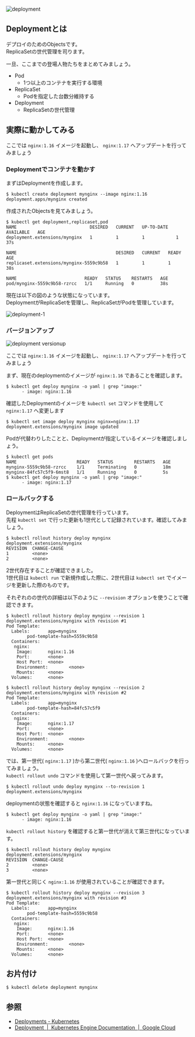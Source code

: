 ![deployment](imgs/deployment.png)

## Deploymentとは
デプロイのためのObjectsです。  
ReplicaSetの世代管理を司ります。

一旦、ここまでの登場人物たちをまとめてみましょう。

- Pod
    - 1つ以上のコンテナを実行する環境
- ReplicaSet
    - Podを指定した台数分維持する
- Deployment
    - ReplicaSetの世代管理

## 実際に動かしてみる
ここでは `nginx:1.16` イメージを起動し、 `nginx:1.17` へアップデートを行ってみましょう

### Deploymentでコンテナを動かす
まずはDeploymentを作成します。  
```console
$ kubectl create deployment mynginx --image nginx:1.16
deployment.apps/mynginx created
```

作成されたObjectsを見てみましょう。
```console
$ kubectl get deployment,replicaset,pod
NAME                            DESIRED   CURRENT   UP-TO-DATE   AVAILABLE   AGE
deployment.extensions/mynginx   1         1         1            1           37s

NAME                                      DESIRED   CURRENT   READY   AGE
replicaset.extensions/mynginx-5559c9b58   1         1         1       38s

NAME                          READY   STATUS    RESTARTS   AGE
pod/mynginx-5559c9b58-rzrcc   1/1     Running   0          38s
```

現在は以下の図のような状態になっています。  
DeploymentがReplicaSetを管理し、ReplicaSetがPodを管理しています。  

![deployment-1](imgs/deployment-1.png)

### バージョンアップ
![deployment versionup](imgs/deployment-versionup.png)

ここでは `nginx:1.16` イメージを起動し、 `nginx:1.17` へアップデートを行ってみましょう

まず、現在のdeploymentのイメージが `nginx:1.16` であることを確認します。
```console
$ kubectl get deploy mynginx -o yaml | grep "image:"
      - image: nginx:1.16
```

確認したDeploymentのイメージを `kubectl set` コマンドを使用して `nginx:1.17` へ変更します
```console
$ kubectl set image deploy mynginx nginx=nginx:1.17
deployment.extensions/mynginx image updated
```

Podが代替わりしたことと、Deploymentが指定しているイメージを確認しましょう。
```console
$ kubectl get pods
NAME                       READY   STATUS        RESTARTS   AGE
mynginx-5559c9b58-rzrcc    1/1     Terminating   0          18m
mynginx-84fc57c5f9-6mst8   1/1     Running       0          5s
$ kubectl get deploy mynginx -o yaml | grep "image:"
      - image: nginx:1.17
```

### ロールバックする
DeploymentはReplicaSetの世代管理を行っています。  
先程 `kubectl set` で行った更新も1世代として記録されています。確認してみましょう。
```console
$ kubectl rollout history deploy mynginx
deployment.extensions/mynginx
REVISION  CHANGE-CAUSE
1         <none>
2         <none>
```

2世代存在することが確認できました。  
1世代目は `kubectl run` で新規作成した際に、2世代目は `kubectl set` でイメージを更新した際のものです。  

それぞれのの世代の詳細は以下のように `--revision` オプションを使うことで確認できます。

```console
$ kubectl rollout history deploy mynginx --revision 1
deployment.extensions/mynginx with revision #1
Pod Template:
  Labels:       app=mynginx
        pod-template-hash=5559c9b58
  Containers:
   nginx:
    Image:      nginx:1.16
    Port:       <none>
    Host Port:  <none>
    Environment:        <none>
    Mounts:     <none>
  Volumes:      <none>
```

```console
$ kubectl rollout history deploy mynginx --revision 2
deployment.extensions/mynginx with revision #2
Pod Template:
  Labels:       app=mynginx
        pod-template-hash=84fc57c5f9
  Containers:
   nginx:
    Image:      nginx:1.17
    Port:       <none>
    Host Port:  <none>
    Environment:        <none>
    Mounts:     <none>
  Volumes:      <none>
```

では、第一世代( `nginx:1.17` )から第二世代( `nginx:1.16` )へロールバックを行ってみましょう。  
`kubectl rollout undo` コマンドを使用して第一世代へ戻ってみます。
```console
$ kubectl rollout undo deploy mynginx --to-revision 1
deployment.extensions/mynginx
```

deploymentの状態を確認すると `nginx:1.16` になっていますね。
```console
$ kubectl get deploy mynginx -o yaml | grep "image:"
      - image: nginx:1.16
```

`kubectl rollout history` を確認すると第一世代が消えて第三世代になっています。  

```console
$ kubectl rollout history deploy mynginx
deployment.extensions/mynginx
REVISION  CHANGE-CAUSE
2         <none>
3         <none>
```

第一世代と同じく `nginx:1.16` が使用されていることが確認できます。
```console
$ kubectl rollout history deploy mynginx --revision 3
deployment.extensions/mynginx with revision #3
Pod Template:
  Labels:       app=mynginx
        pod-template-hash=5559c9b58
  Containers:
   nginx:
    Image:      nginx:1.16
    Port:       <none>
    Host Port:  <none>
    Environment:        <none>
    Mounts:     <none>
  Volumes:      <none>
```

## お片付け
```console
$ kubectl delete deployment mynginx
```

## 参照
- [Deployments - Kubernetes](https://kubernetes.io/docs/concepts/workloads/controllers/deployment/)
- [Deployment  |  Kubernetes Engine Documentation  |  Google Cloud](https://cloud.google.com/kubernetes-engine/docs/concepts/deployment)
